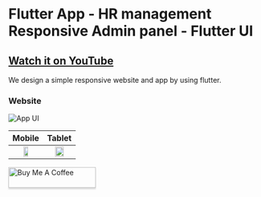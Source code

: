 # Flutter App - HR management Responsive Admin panel - Flutter UI

## [Watch it on YouTube](https://youtu.be/kFCuWVE6saY)

We design a simple responsive website and app by using flutter.

### Website
![App UI](https://github.com/ravi84184/flutter_hr_management_design/blob/main/ss.png)

Mobile            |  Tablet
:-------------------------:|:-------------------------:
<img src="https://github.com/ravi84184/flutter_hr_management_design/blob/main/ssmobile.png" data-canonical-src="https://github.com/ravi84184/flutter_hr_management_design/blob/main/ssmobile.png" width="40%" />  |  <img src="https://github.com/ravi84184/flutter_hr_management_design/blob/main/sstablate.png" data-canonical-src="https://github.com/ravi84184/flutter_hr_management_design/blob/main/sstablate.png" width="60%" />

<a href="https://www.buymeacoffee.com/DevsNik" target="_blank"><img src="https://www.buymeacoffee.com/assets/img/custom_images/orange_img.png" alt="Buy Me A Coffee" style="height: 41px !important;width: 174px !important;box-shadow: 0px 3px 2px 0px rgba(190, 190, 190, 0.5) !important;-webkit-box-shadow: 0px 3px 2px 0px rgba(190, 190, 190, 0.5) !important;" ></a>

